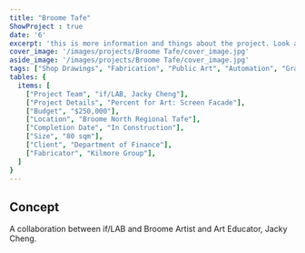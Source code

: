 ```yaml
---
title: "Broome Tafe" 
ShowProject : true
date: '6'
excerpt: 'this is more information and things about the project. Look at this test, it is testing the length of the item'
cover_image: '/images/projects/Broome Tafe/cover_image.jpg'
aside_image: '/images/projects/Broome Tafe/cover_image.jpg'
tags: ["Shop Drawings", "Fabrication", "Public Art", "Automation", "Grasshopper", "Computational Design", "Rhino 3D"]
tables: {
  items: [
    ["Project Team", "if/LAB, Jacky Cheng"],
    ["Project Details", "Percent for Art: Screen Facade"],
    ["Budget", "$250,000"],
    ["Location", "Broome North Regional Tafe"],
    ["Completion Date", "In Construction"],
    ["Size", "80 sqm"],
    ["Client", "Department of Finance"],
    ["Fabricator", "Kilmore Group"],
  ]
}
---
```



## Concept

A collaboration between if/LAB and Broome Artist and Art Educator, Jacky Cheng.






